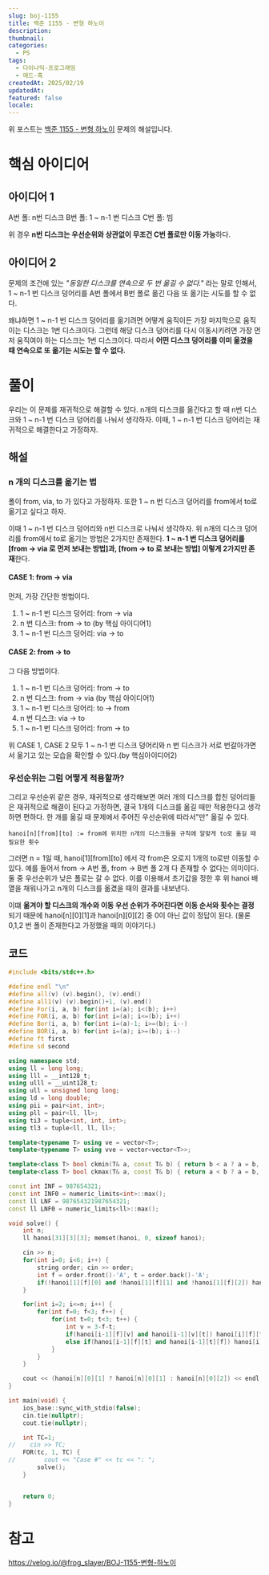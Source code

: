```yaml
---
slug: boj-1155
title: 백준 1155 - 변형 하노이
description: 
thumbnail: 
categories:
  - PS
tags:
  - 다이나믹-프로그래밍
  - 애드-혹
createdAt: 2025/02/19
updatedAt: 
featured: false
locale:
---
```

위 포스트는 [백준 1155 - 변형 하노이](https://www.acmicpc.net/problem/1155) 문제의 해설입니다.

# 핵심 아이디어
## 아이디어 1
A번 폴: n번 디스크
B번 폴: 1 ~ n-1 번 디스크
C번 폴: 빔

위 경우 **n번 디스크는 우선순위와 상관없이 무조건 C번 폴로만 이동 가능**하다.

## 아이디어 2
문제의 조건에 있는 _"동일한 디스크를 연속으로 두 번 옮길 수 없다."_ 라는 말로 인해서,
1 ~ n-1 번 디스크 덩어리를 A번 폴에서 B번 폴로 옮긴 다음 또 옮기는 시도를 할 수 없다.

왜냐하면 1 ~ n-1 번 디스크 덩어리를 옮기려면 어떻게 움직이든 가장 마지막으로 움직이는 디스크는 1번 디스크이다. 그런데 해당 디스크 덩어리를 다시 이동시키려면 가장 먼저 움직여야 하는 디스크는 1번 디스크이다. 따라서 **어떤 디스크 덩어리를 이미 옮겼을 때 연속으로 또 옮기는 시도는 할 수 없다.**

# 풀이
우리는 이 문제를 재귀적으로 해결할 수 있다.
n개의 디스크를 옮긴다고 할 때 n번 디스크와 1 ~ n-1 번 디스크 덩어리를 나눠서 생각하자.
이때, 1 ~ n-1 번 디스크 덩어리는 재귀적으로 해결한다고 가정하자.
## 해설
### n 개의 디스크를 옮기는 법
폴이 from, via, to 가 있다고 가정하자.
또한 1 ~ n 번 디스크 덩어리를 from에서 to로 옮기고 싶다고 하자.

이때 1 ~ n-1 번 디스크 덩어리와 n번 디스크로 나눠서 생각하자. 위 n개의 디스크 덩어리를 from에서 to로 옮기는 방법은 2가지만 존재한다. 
**1 ~ n-1 번 디스크 덩어리를 [from → via 로 먼저 보내는 방법]과, [from → to 로 보내는 방법] 이렇게 2가지만 존재**한다.

#### CASE 1: from → via
먼저, 가장 간단한 방법이다.
1. 1 ~ n-1 번 디스크 덩어리: from → via 
2. n 번 디스크: from → to (by 핵심 아이디어1)
3. 1 ~ n-1 번 디스크 덩어리: via → to

#### CASE 2: from → to
그 다음 방법이다.
1. 1 ~ n-1 번 디스크 덩어리: from → to
2. n 번 디스크: from → via (by 핵심 아이디어1)
3. 1 ~ n-1 번 디스크 덩어리: to → from
4. n 번 디스크: via → to
5. 1 ~ n-1 번 디스크 덩어리: from → to



위 CASE 1, CASE 2 모두 1 ~ n-1 번 디스크 덩어리와 n 번 디스크가 서로 번갈아가면서 옮기고 있는 모습을 확인할 수 있다.(by 핵심아이디어2)

### 우선순위는 그럼 어떻게 적용할까?

그리고 우선순위 같은 경우, 재귀적으로 생각해보면 여러 개의 디스크를 합친 덩어리들은 재귀적으로 해결이 된다고 가정하면, 결국 1개의 디스크를 옮길 때만 적용한다고 생각하면 편하다.
한 개를 옮길 때 문제에서 주어진 우선순위에 따라서"만" 옮길 수 있다.

`hanoi[n][from][to] := from에 위치한 n개의 디스크들을 규칙에 알맞게 to로 옮길 때 필요한 횟수`

그러면 n = 1일 때, hanoi\[1\]\[from\]\[to\] 에서 각 from은 오로지 1개의 to로만 이동할 수 있다.
예를 들어서 from → A번 폴, from → B번 폴 2개 다 존재할 수 없다는 의미이다. 둘 중 우선순위가 낮은 폴로는 갈 수 없다. 
이를 이용해서 초기값을 정한 후 위 hanoi 배열을 채워나가고 n개의 디스크를 옮겼을 때의 결과를 내보낸다.

이떄 **옮겨야 할 디스크의 개수와 이동 우선 순위가 주어진다면 이동 순서와 횟수는 결정**되기 때문에 hanoi[n][0][1]과 hanoi[n][0][2] 중 0이 아닌 값이 정답이 된다. (물론 0,1,2 번 폴이 존재한다고 가정했을 때의 이야기다.)


## 코드

```cpp
#include <bits/stdc++.h>

#define endl "\n"
#define all(v) (v).begin(), (v).end()
#define all1(v) (v).begin()+1, (v).end()
#define For(i, a, b) for(int i=(a); i<(b); i++)
#define FOR(i, a, b) for(int i=(a); i<=(b); i++)
#define Bor(i, a, b) for(int i=(a)-1; i>=(b); i--)
#define BOR(i, a, b) for(int i=(a); i>=(b); i--)
#define ft first
#define sd second

using namespace std;
using ll = long long;
using lll = __int128_t;
using ulll = __uint128_t;
using ull = unsigned long long;
using ld = long double;
using pii = pair<int, int>;
using pll = pair<ll, ll>;
using ti3 = tuple<int, int, int>;
using tl3 = tuple<ll, ll, ll>;

template<typename T> using ve = vector<T>;
template<typename T> using vve = vector<vector<T>>;

template<class T> bool ckmin(T& a, const T& b) { return b < a ? a = b, 1 : 0; }
template<class T> bool ckmax(T& a, const T& b) { return a < b ? a = b, 1 : 0; }

const int INF = 987654321;
const int INF0 = numeric_limits<int>::max();
const ll LNF = 987654321987654321;
const ll LNF0 = numeric_limits<ll>::max();

void solve() {
    int n;
    ll hanoi[31][3][3]; memset(hanoi, 0, sizeof hanoi);

    cin >> n;
    for(int i=0; i<6; i++) {
        string order; cin >> order;
        int f = order.front()-'A', t = order.back()-'A';
        if(!hanoi[1][f][0] and !hanoi[1][f][1] and !hanoi[1][f][2]) hanoi[1][f][t] = 1;
    }

    for(int i=2; i<=n; i++) {
        for(int f=0; f<3; f++) {
            for(int t=0; t<3; t++) {
                int v = 3-f-t;
                if(hanoi[i-1][f][v] and hanoi[i-1][v][t]) hanoi[i][f][t] = hanoi[i-1][f][v] + hanoi[i-1][v][t] + 1;
                else if(hanoi[i-1][f][t] and hanoi[i-1][t][f]) hanoi[i][f][t] = hanoi[i-1][f][t]*2LL + hanoi[i-1][t][f] + 2;
            }
        }
    }

    cout << (hanoi[n][0][1] ? hanoi[n][0][1] : hanoi[n][0][2]) << endl;
}

int main(void) {
    ios_base::sync_with_stdio(false);
    cin.tie(nullptr);
    cout.tie(nullptr);

    int TC=1;
//    cin >> TC;
    FOR(tc, 1, TC) {
//        cout << "Case #" << tc << ": ";
        solve();
    }


    return 0;
}
```

# 참고
https://velog.io/@frog_slayer/BOJ-1155-변형-하노이